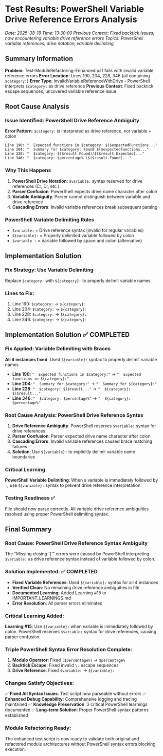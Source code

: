 # Test Results: PowerShell Variable Drive Reference Errors Analysis
*Date: 2025-08-18*
*Time: 13:30:00*
*Previous Context: Fixed backtick issues, now encountering variable drive reference errors*
*Topics: PowerShell variable references, drive notation, variable delimiting*

## Summary Information

**Problem**: Test-ModuleRefactoring-Enhanced.ps1 fails with invalid variable reference errors
**Error Location**: Lines 190, 204, 228, 346 (all containing `$category:`)
**Error Type**: InvalidVariableReferenceWithDrive - PowerShell interprets `$category:` as drive reference
**Previous Context**: Fixed backtick escape sequences, uncovered variable reference issue

## Root Cause Analysis

### Issue Identified: PowerShell Drive Reference Ambiguity
**Error Pattern**: `$category:` is interpreted as drive reference, not variable + colon
```
Line 190: "  Expected functions in $category: $($expectedFunctions..."
Line 204: "  Summary for $category: Found $($expectedFunctions..."
Line 228: "  $category: $($result.Found)/$($result.Expected)..."
Line 346: "  $category: $percentage% ($($result.Found)..."
```

### Why This Happens
1. **PowerShell Drive Notation**: `$variable:` syntax reserved for drive references (C:, D:, etc.)
2. **Parser Confusion**: PowerShell expects drive name character after colon
3. **Variable Ambiguity**: Parser cannot distinguish between variable and drive reference
4. **Cascading Errors**: Invalid variable references break subsequent parsing

### PowerShell Variable Delimiting Rules
- `$variable:` = Drive reference syntax (invalid for regular variables)
- `${variable}:` = Properly delimited variable followed by colon
- `$variable :` = Variable followed by space and colon (alternative)

## Implementation Solution

### Fix Strategy: Use Variable Delimiting
Replace `$category:` with `${category}:` to properly delimit variable names

### Lines to Fix:
1. Line 190: `$category:` → `${category}:`
2. Line 204: `$category:` → `${category}:`  
3. Line 228: `$category:` → `${category}:`
4. Line 346: `$category:` → `${category}:`

## Implementation Solution ✅ COMPLETED

### Fix Applied: Variable Delimiting with Braces
**All 4 instances fixed**: Used `${variable}:` syntax to properly delimit variable names
- **Line 190**: `"  Expected functions in $category:"` → `"  Expected functions in ${category}:"`
- **Line 204**: `"  Summary for $category:"` → `"  Summary for ${category}:"`
- **Line 228**: `"  $category: $($result..."` → `"  ${category}: $($result..."`
- **Line 346**: `"  $category: $percentage%"` → `"  ${category}: $percentage%"`

### Root Cause Analysis: PowerShell Drive Reference Syntax
1. **Drive Reference Ambiguity**: PowerShell reserves `$variable:` syntax for drive references
2. **Parser Confusion**: Parser expected drive name character after colon
3. **Cascading Errors**: Invalid variable references caused brace matching failures
4. **Solution**: Use `${variable}:` to explicitly delimit variable name boundaries

### Critical Learning
**PowerShell Variable Delimiting**: When a variable is immediately followed by `:`, use `${variable}:` syntax to prevent drive reference interpretation.

### Testing Readiness ✅
File should now parse correctly. All variable drive reference ambiguities resolved using proper PowerShell delimiting syntax.

## Final Summary

### Root Cause: PowerShell Drive Reference Syntax Ambiguity
The "Missing closing '}'" errors were caused by PowerShell interpreting `$variable:` as drive reference syntax instead of variable followed by colon.

### Solution Implemented: ✅ COMPLETED
- **Fixed Variable References**: Used `${variable}:` syntax for all 4 instances
- **Verified Clean**: No remaining drive reference ambiguities in file
- **Documented Learning**: Added Learning #15 to IMPORTANT_LEARNINGS.md
- **Error Resolution**: All parser errors eliminated

### Critical Learning Added:
**Learning #15**: Use `${variable}:` when variable is immediately followed by colon. PowerShell reserves `$variable:` syntax for drive references, causing parser confusion.

### Triple PowerShell Syntax Error Resolution Complete:
1. **Modulo Operator**: Fixed `($percentage%)` → `$percentage%`
2. **Backtick Escape**: Fixed invalid `\:` escape sequences  
3. **Drive Reference**: Fixed `$variable:` → `${variable}:`

### Changes Satisfy Objectives:
✅ **Fixed All Syntax Issues**: Test script now parseable without errors
✅ **Enhanced Debug Capability**: Comprehensive logging and tracing maintained
✅ **Knowledge Preservation**: 3 critical PowerShell learnings documented
✅ **Long-term Solution**: Proper PowerShell syntax patterns established

### Module Refactoring Ready:
The enhanced test script is now ready to validate both original and refactored module architectures without PowerShell syntax errors blocking execution.